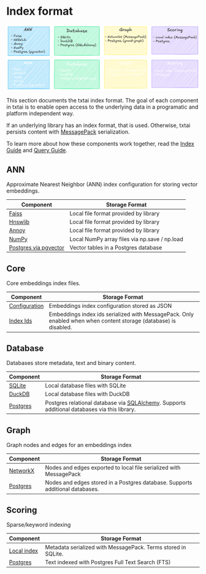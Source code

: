 # Index format

![format](../images/format.png#only-light)
![format](../images/format-dark.png#only-dark)

This section documents the txtai index format. The goal of each component in txtai is to enable open access to the underlying data in a programatic and platform independent way.

If an underlying library has an index format, that is used. Otherwise, txtai persists content with [MessagePack](https://msgpack.org/index.html) serialization.

To learn more about how these components work together, read the [Index Guide](../indexing) and [Query Guide](../query).

## ANN

Approximate Nearest Neighbor (ANN) index configuration for storing vector embeddings.

| Component                                                     | Storage Format                                                               |
| ------------------------------------------------------------- | ---------------------------------------------------------------------------- |
| [Faiss](https://github.com/facebookresearch/faiss)            | Local file format provided by library                                        |
| [Hnswlib](https://github.com/nmslib/hnswlib)                  | Local file format provided by library                                        |
| [Annoy](https://github.com/spotify/annoy)                     | Local file format provided by library                                        |
| [NumPy](https://github.com/numpy/numpy)                       | Local NumPy array files via np.save / np.load                                |
| [Postgres via pgvector](https://github.com/pgvector/pgvector) | Vector tables in a Postgres database                                         |

## Core

Core embeddings index files.

| Component                                                     | Storage Format                                                               |
| ------------------------------------------------------------- | ---------------------------------------------------------------------------- |
| [Configuration](https://www.json.org/)                        | Embeddings index configuration stored as JSON                                |
| [Index Ids](https://msgpack.org/index.html)                   | Embeddings index ids serialized with MessagePack. Only enabled when when content storage (database) is disabled. |

## Database

Databases store metadata, text and binary content.

| Component                                                     | Storage Format                                                               |
| ------------------------------------------------------------- | ---------------------------------------------------------------------------- |
| [SQLite](https://www.sqlite.org/)                             | Local database files with SQLite                                             |
| [DuckDB](https://github.com/duckdb/duckdb)                    | Local database files with DuckDB                                             |
| [Postgres](https://www.postgresql.org/)                       | Postgres relational database via [SQLAlchemy](https://github.com/sqlalchemy/sqlalchemy). Supports additional databases via this library. |

## Graph

Graph nodes and edges for an embeddings index

| Component                                                     | Storage Format                                                                |
| ------------------------------------------------------------- | ----------------------------------------------------------------------------- |
| [NetworkX](https://github.com/networkx/networkx)              | Nodes and edges exported to local file serialized with MessagePack            |
| [Postgres](https://github.com/aplbrain/grand)                 | Nodes and edges stored in a Postgres database. Supports additional databases. |

## Scoring

Sparse/keyword indexing

| Component                                                     | Storage Format                                                                |
| ------------------------------------------------------------- | ----------------------------------------------------------------------------- |
| [Local index](https://www.sqlite.org/)                        | Metadata serialized with MessagePack. Terms stored in SQLite.                 |
| [Postgres](https://www.postgresql.org/docs/current/textsearch.html) | Text indexed with Postgres Full Text Search (FTS)                             |
